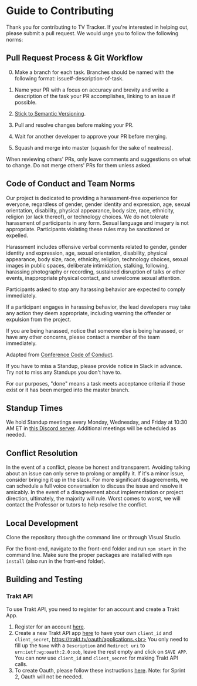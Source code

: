 # Guide to Contributing

Thank you for contributing to TV Tracker. If you're interested in helping out, please submit a pull request. We would urge you to follow the following norms:

##  Pull Request Process & Git Workflow

0. Make a branch for each task. Branches should be named with the following format: issue#-description-of-task.

1. Name your PR with a focus on accuracy and brevity  and write a description of the task your PR accomplishes, linking to an issue if possible.

2. [Stick to Semantic Versioning](http://semver.org/).

3. Pull and resolve changes before making your PR.

4. Wait for another developer to approve your PR before merging.

5. Squash and merge into master (squash for the sake of neatness).

When reviewing others' PRs, only leave comments and suggestions on what to change. Do not merge others' PRs for them unless asked.

## Code of Conduct and Team Norms

Our project is dedicated to providing a harassment-free experience for everyone, regardless of gender, gender identity and expression, age, sexual orientation, disability, physical appearance, body size, race, ethnicity, religion (or lack thereof), or technology choices. We do not tolerate harassment of participants in any form. Sexual language and imagery is not appropriate. Participants violating these rules may be sanctioned or expelled. 

Harassment includes offensive verbal comments related to gender, gender identity and expression, age, sexual orientation, disability, physical appearance, body size, race, ethnicity, religion, technology choices, sexual images in public spaces, deliberate intimidation, stalking, following, harassing photography or recording, sustained disruption of talks or other events, inappropriate physical contact, and unwelcome sexual attention.

Participants asked to stop any harassing behavior are expected to comply immediately.

If a participant engages in harassing behavior, the lead developers may take any action they deem appropriate, including warning the offender or expulsion from the project.

If you are being harassed, notice that someone else is being harassed, or have any other concerns, please contact a member of the team immediately.

Adapted from [Conference Code of Conduct](https://confcodeofconduct.com).

If you have to miss a Standup, please provide notice in Slack in advance. Try not to miss any Standups you don't have to.

For our purposes, "done" means a task meets acceptance criteria if those exist or it has been merged into the master branch.


## Standup Times

We hold Standup meetings every Monday, Wednesday, and Friday at 10:30 AM ET in [this Discord server](https://discord.gg/Dnna2SQsAA).
Additional meetings will be scheduled as needed.


## Conflict Resolution

In the event of a conflict, please be honest and transparent. Avoiding talking about an issue can only serve to prolong or amplify it. If it's a minor issue, consider bringing it up in the slack. For more significant disagreements, we can schedule a full voice conversation to discuss the issue and resolve it amicably. In the event of a disagreement about implementation or project direction, ultimately, the majority will rule. Worst comes to worst, we will contact the Professor or tutors to help resolve the conflict.


## Local Development

Clone the repository through the command line or through Visual Studio.

For the front-end, navigate to the front-end folder and run `npm start` in the command line. Make sure the proper packages are installed with `npm install` (also run in the front-end folder).

## Building and Testing

### Trakt API

To use Trakt API, you need to register for an account and create a Trakt App. 
1. Register for an account [here](https://login.apiary.io/register).
2. Create a new Trakt API app [here](https://trakt.tv/oauth/applications/new) to have your own ``client_id`` and ``client_secret``, https://trakt.tv/oauth/applications.<br>
You only need to fill up the ``Name`` with a ``Description`` and ``Redirect uri`` to `urn:ietf:wg:oauth:2.0:oob`, leave the rest empty and click on ``SAVE APP``.
You can now use ``client_id`` and ``client_secret`` for making Trakt API calls. 
3. To create Oauth, please follow these instructions [here](https://github.com/xbgmsharp/trakt#usage). Note: for Sprint 2, Oauth will not be needed. 
